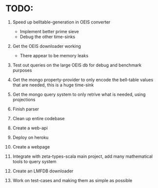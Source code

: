
# TODO:
1. Speed up belltable-generation in OEIS converter
    - Implement better prime sieve
    - Debug the other time-sinks

2. Get the OEIS downloader working
    - There appear to be memory leaks

3. Test out queries on the large OEIS db for debug and benchmark purposes

4. Get the mongo property-provider to only encode the bell-table values that are needed, this is a huge time-sink

5. Get the mongo query system to only retrive what is needed, using projections

6. Finish parser

7. Clean up entire codebase

8. Create a web-api

9. Deploy on heroku

10. Create a webpage

11. Integrate with zeta-types-scala main project, add many mathematical tools to query system

12. Create an LMFDB downloader

13. Work on test-cases and making them as simple as possible
